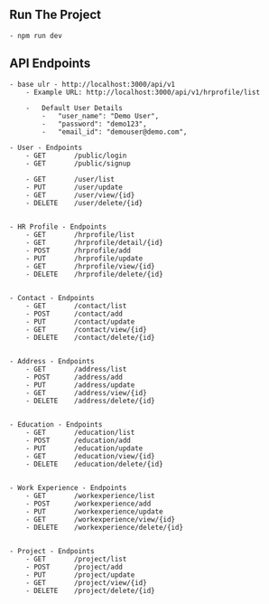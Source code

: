 ## Run The Project

    - npm run dev


## API Endpoints
    - base ulr - http://localhost:3000/api/v1
        - Example URL: http://localhost:3000/api/v1/hrprofile/list
    
        -   Default User Details
            -   "user_name": "Demo User",
            -   "password": "demo123", 
            -   "email_id": "demouser@demo.com",

    - User - Endpoints
        - GET       /public/login
        - GET       /public/signup

        - GET       /user/list
        - PUT       /user/update
        - GET       /user/view/{id}
        - DELETE    /user/delete/{id}


    - HR Profile - Endpoints
        - GET       /hrprofile/list
        - GET       /hrprofile/detail/{id}
        - POST      /hrprofile/add
        - PUT       /hrprofile/update
        - GET       /hrprofile/view/{id}
        - DELETE    /hrprofile/delete/{id}

    
    - Contact - Endpoints
        - GET       /contact/list
        - POST      /contact/add
        - PUT       /contact/update
        - GET       /contact/view/{id}
        - DELETE    /contact/delete/{id}


    - Address - Endpoints
        - GET       /address/list
        - POST      /address/add
        - PUT       /address/update
        - GET       /address/view/{id}
        - DELETE    /address/delete/{id}


    - Education - Endpoints
        - GET       /education/list
        - POST      /education/add
        - PUT       /education/update
        - GET       /education/view/{id}
        - DELETE    /education/delete/{id}


    - Work Experience - Endpoints
        - GET       /workexperience/list
        - POST      /workexperience/add
        - PUT       /workexperience/update
        - GET       /workexperience/view/{id}
        - DELETE    /workexperience/delete/{id}

    
    - Project - Endpoints
        - GET       /project/list
        - POST      /project/add
        - PUT       /project/update
        - GET       /project/view/{id}
        - DELETE    /project/delete/{id}